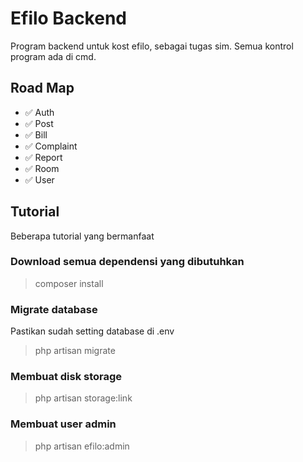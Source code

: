 # Efilo Backend
Program backend untuk kost efilo, sebagai tugas sim.
Semua kontrol program ada di cmd.

## Road Map
* ✅ Auth
* ✅ Post
* ✅ Bill
* ✅ Complaint
* ✅ Report
* ✅ Room
* ✅ User

## Tutorial
Beberapa tutorial yang bermanfaat

### Download semua dependensi yang dibutuhkan
> composer install

### Migrate database
Pastikan sudah setting database di .env
> php artisan migrate

### Membuat disk storage
> php artisan storage:link

### Membuat user admin
> php artisan efilo:admin
